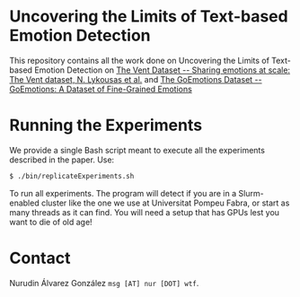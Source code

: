 # Uncovering the Limits of Text-based Emotion Detection

This repository contains all the work done on Uncovering the Limits of Text-based Emotion Detection on 
[The Vent Dataset -- Sharing emotions at scale: The Vent dataset, N. Lykousas et 
al.](https://arxiv.org/pdf/1901.04856.pdf) and [The GoEmotions Dataset -- GoEmotions: A Dataset of Fine-Grained Emotions](https://arxiv.org/abs/2005.00547)

# Running the Experiments

We provide a single Bash script meant to execute all the experiments described in the paper. 
Use:

```bash
$ ./bin/replicateExperiments.sh
```

To run all experiments. The program will detect if you are in a Slurm-enabled cluster like the
one we use at Universitat Pompeu Fabra, or start as many threads as it can find. You will need 
a setup that has GPUs lest you want to die of old age!

# Contact

Nurudin Álvarez González `msg [AT] nur [DOT] wtf`.

